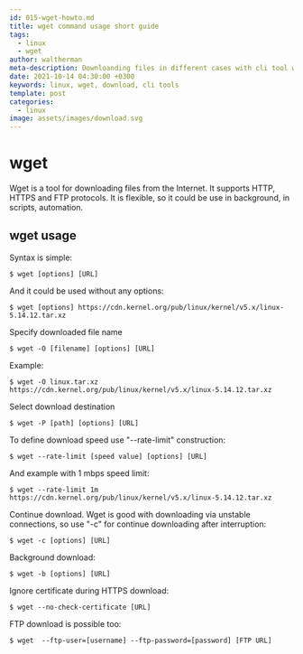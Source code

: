 ```yaml
---
id: 015-wget-howto.md
title: wget command usage short guide
tags: 
  - linux
  - wget
author: waltherman
meta-description: Downloanding files in different cases with cli tool wget
date: 2021-10-14 04:30:00 +0300 
keywords: linux, wget, download, cli tools
template: post
categories:
  - linux
image: assets/images/download.svg
---
```


# wget
Wget is a tool for downloading files from the Internet. It supports HTTP, HTTPS and FTP protocols.
It is flexible, so it could be use in background, in scripts, automation.

## wget usage

Syntax is simple:
```
$ wget [options] [URL]
```
And it could be used without any options:
```
$ wget [options] https://cdn.kernel.org/pub/linux/kernel/v5.x/linux-5.14.12.tar.xz
```
Specify downloaded file name 
```
$ wget -O [filename] [options] [URL]
```
Example:
```
$ wget -O linux.tar.xz https://cdn.kernel.org/pub/linux/kernel/v5.x/linux-5.14.12.tar.xz
```
Select download destination	
```
$ wget -P [path] [options] [URL]
```
To define download speed use "--rate-limit" construction:
```
$ wget --rate-limit [speed value] [options] [URL]
```
And example with 1 mbps speed limit:
```
$ wget --rate-limit 1m https://cdn.kernel.org/pub/linux/kernel/v5.x/linux-5.14.12.tar.xz
```
Continue download. Wget is good with downloading via unstable connections, so use "-c" for continue downloading after interruption:
```
$ wget -c [options] [URL]
```
Background download:
```
$ wget -b [options] [URL]
```
Ignore certificate during HTTPS download:
```
$ wget --no-check-certificate [URL]
```
FTP download is possible too:
```
$ wget  --ftp-user=[username] --ftp-password=[password] [FTP URL]
```
